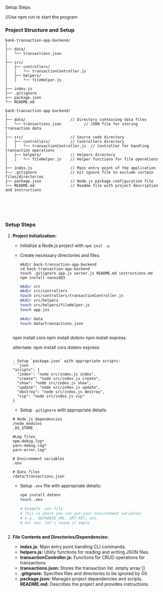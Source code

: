 Setup Steps

//Use npm run to start the program

### Project Structure and Setup

```
bank-transaction-app-backend/
│
├── data/
│   └── transactions.json
│
├── src/
│   ├── controllers/
│   │   └── transactionController.js
│   ├── helpers/
│   │   └── fileHelper.js
│  
├── index.js
├── .gitignore
├── package.json
└── README.md

```

```
bank-transaction-app-backend/
│
├── data/                    // Directory containing data files
│   └── transactions.json          // JSON file for storing transaction data
│
├── src/                     // Source code directory
│   ├── controllers/         // Controllers directory
│   │   └── transactionController.js  // Controller for handling transaction operations
│   ├── helpers/             // Helpers directory
│   │   └── fileHelper.js    // Helper functions for file operations
│  
├── index.js                 // Main entry point of the application
├── .gitignore               // Git ignore file to exclude certain files/directories
├── package.json             // Node.js package configuration file
└── README.md                // Readme file with project description and instructions






```
### Setup Steps

1. **Project Initialization:**
   - Initialize a Node.js project with `npm init -y`.
   - Create necessary directories and files:

     ```
     mkdir back-transaction-app-backend
     cd back-transaction-app-backend
     touch .gitignore app.js server.js README.md instructions.md
     npm install nanoid@3
     ```

     ```sh
     mkdir src
     mkdir src/controllers
     touch src/controllers/transactionController.js
     mkdir src/helpers
     touch src/helpers/fileHelper.js
     touch app.jss

     mkdir data
     touch data/transactions.json
    
    npm install cors
    npm install dotenv
    npm install express

    alternate: 
    npm install cors dotenv express

     ```

   - Setup `package.json` with appropriate scripts:
     ```json
     "scripts": {
       "index": "node src/index.js index",
       "create": "node src/index.js create",
       "show": "node src/index.js show",
       "update": "node src/index.js update",
       "destroy": "node src/index.js destroy",
       "vip": "node src/index.js vip"
     }
     ```

    - Setup `.gitignore` with appropriate details:
     ```
     # Node.js dependencies
     /node_modules
     .DS_STORE
     
     #Log files
     npm-debug.log*
     yarn-debug.log*
     yarn-error.log*
     
     # Environment variables
     .env
    
    # Data files
    /data/transactions.json

     ```


   - Setup `.env` file with appropriate details:
     ```sh
     npm install dotenv
     touch .env

     # Example .env file
     # This is where you can put your environment variables
     # e.g., DATABASE_URL, API_KEY, etc.
     # For now, let's leave it empty
     ```



     ```

2. **File Contents and Directories/Dependencies:**

   - **index.js:** Main entry point handling CLI commands.
   - **helpers.js:** Utility functions for reading and writing JSON files.
   - **transactionController.js:** Functions for CRUD operations for transactions
   - **transactions.json:** Stores the transaction list. empty array []
   - **.gitignore:** Specifies files and directories to be ignored by Git.
   - **package.json:** Manages project dependencies and scripts.
   **README.md:** Describes the project and provides instructions.




